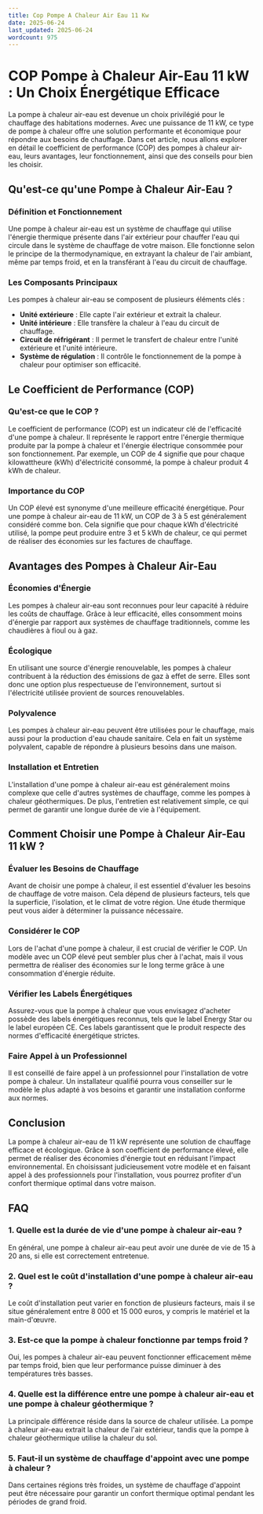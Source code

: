 ```yaml
---
title: Cop Pompe A Chaleur Air Eau 11 Kw
date: 2025-06-24
last_updated: 2025-06-24
wordcount: 975
---
```


# COP Pompe à Chaleur Air-Eau 11 kW : Un Choix Énergétique Efficace

La pompe à chaleur air-eau est devenue un choix privilégié pour le chauffage des habitations modernes. Avec une puissance de 11 kW, ce type de pompe à chaleur offre une solution performante et économique pour répondre aux besoins de chauffage. Dans cet article, nous allons explorer en détail le coefficient de performance (COP) des pompes à chaleur air-eau, leurs avantages, leur fonctionnement, ainsi que des conseils pour bien les choisir.

## Qu'est-ce qu'une Pompe à Chaleur Air-Eau ?

### Définition et Fonctionnement

Une pompe à chaleur air-eau est un système de chauffage qui utilise l'énergie thermique présente dans l'air extérieur pour chauffer l'eau qui circule dans le système de chauffage de votre maison. Elle fonctionne selon le principe de la thermodynamique, en extrayant la chaleur de l'air ambiant, même par temps froid, et en la transférant à l'eau du circuit de chauffage.

### Les Composants Principaux

Les pompes à chaleur air-eau se composent de plusieurs éléments clés :

- **Unité extérieure** : Elle capte l'air extérieur et extrait la chaleur.
- **Unité intérieure** : Elle transfère la chaleur à l'eau du circuit de chauffage.
- **Circuit de réfrigérant** : Il permet le transfert de chaleur entre l'unité extérieure et l'unité intérieure.
- **Système de régulation** : Il contrôle le fonctionnement de la pompe à chaleur pour optimiser son efficacité.

## Le Coefficient de Performance (COP)

### Qu'est-ce que le COP ?

Le coefficient de performance (COP) est un indicateur clé de l'efficacité d'une pompe à chaleur. Il représente le rapport entre l'énergie thermique produite par la pompe à chaleur et l'énergie électrique consommée pour son fonctionnement. Par exemple, un COP de 4 signifie que pour chaque kilowattheure (kWh) d'électricité consommé, la pompe à chaleur produit 4 kWh de chaleur.

### Importance du COP

Un COP élevé est synonyme d'une meilleure efficacité énergétique. Pour une pompe à chaleur air-eau de 11 kW, un COP de 3 à 5 est généralement considéré comme bon. Cela signifie que pour chaque kWh d'électricité utilisé, la pompe peut produire entre 3 et 5 kWh de chaleur, ce qui permet de réaliser des économies sur les factures de chauffage.

## Avantages des Pompes à Chaleur Air-Eau

### Économies d'Énergie

Les pompes à chaleur air-eau sont reconnues pour leur capacité à réduire les coûts de chauffage. Grâce à leur efficacité, elles consomment moins d'énergie par rapport aux systèmes de chauffage traditionnels, comme les chaudières à fioul ou à gaz.

### Écologique

En utilisant une source d'énergie renouvelable, les pompes à chaleur contribuent à la réduction des émissions de gaz à effet de serre. Elles sont donc une option plus respectueuse de l'environnement, surtout si l'électricité utilisée provient de sources renouvelables.

### Polyvalence

Les pompes à chaleur air-eau peuvent être utilisées pour le chauffage, mais aussi pour la production d'eau chaude sanitaire. Cela en fait un système polyvalent, capable de répondre à plusieurs besoins dans une maison.

### Installation et Entretien

L'installation d'une pompe à chaleur air-eau est généralement moins complexe que celle d'autres systèmes de chauffage, comme les pompes à chaleur géothermiques. De plus, l'entretien est relativement simple, ce qui permet de garantir une longue durée de vie à l'équipement.

## Comment Choisir une Pompe à Chaleur Air-Eau 11 kW ?

### Évaluer les Besoins de Chauffage

Avant de choisir une pompe à chaleur, il est essentiel d'évaluer les besoins de chauffage de votre maison. Cela dépend de plusieurs facteurs, tels que la superficie, l'isolation, et le climat de votre région. Une étude thermique peut vous aider à déterminer la puissance nécessaire.

### Considérer le COP

Lors de l'achat d'une pompe à chaleur, il est crucial de vérifier le COP. Un modèle avec un COP élevé peut sembler plus cher à l'achat, mais il vous permettra de réaliser des économies sur le long terme grâce à une consommation d'énergie réduite.

### Vérifier les Labels Énergétiques

Assurez-vous que la pompe à chaleur que vous envisagez d'acheter possède des labels énergétiques reconnus, tels que le label Energy Star ou le label européen CE. Ces labels garantissent que le produit respecte des normes d'efficacité énergétique strictes.

### Faire Appel à un Professionnel

Il est conseillé de faire appel à un professionnel pour l'installation de votre pompe à chaleur. Un installateur qualifié pourra vous conseiller sur le modèle le plus adapté à vos besoins et garantir une installation conforme aux normes.

## Conclusion

La pompe à chaleur air-eau de 11 kW représente une solution de chauffage efficace et écologique. Grâce à son coefficient de performance élevé, elle permet de réaliser des économies d'énergie tout en réduisant l'impact environnemental. En choisissant judicieusement votre modèle et en faisant appel à des professionnels pour l'installation, vous pourrez profiter d'un confort thermique optimal dans votre maison.

## FAQ

### 1. Quelle est la durée de vie d'une pompe à chaleur air-eau ?

En général, une pompe à chaleur air-eau peut avoir une durée de vie de 15 à 20 ans, si elle est correctement entretenue.

### 2. Quel est le coût d'installation d'une pompe à chaleur air-eau ?

Le coût d'installation peut varier en fonction de plusieurs facteurs, mais il se situe généralement entre 8 000 et 15 000 euros, y compris le matériel et la main-d'œuvre.

### 3. Est-ce que la pompe à chaleur fonctionne par temps froid ?

Oui, les pompes à chaleur air-eau peuvent fonctionner efficacement même par temps froid, bien que leur performance puisse diminuer à des températures très basses.

### 4. Quelle est la différence entre une pompe à chaleur air-eau et une pompe à chaleur géothermique ?

La principale différence réside dans la source de chaleur utilisée. La pompe à chaleur air-eau extrait la chaleur de l'air extérieur, tandis que la pompe à chaleur géothermique utilise la chaleur du sol.

### 5. Faut-il un système de chauffage d'appoint avec une pompe à chaleur ?

Dans certaines régions très froides, un système de chauffage d'appoint peut être nécessaire pour garantir un confort thermique optimal pendant les périodes de grand froid.